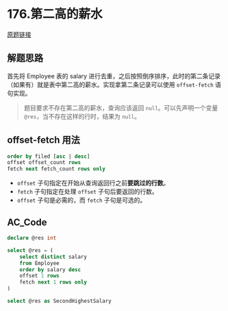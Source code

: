 # 176.第二高的薪水

[原题链接](https://leetcode.cn/problems/second-highest-salary/description/)

## 解题思路

首先将 Employee 表的 salary 进行去重，之后按照倒序排序，此时的第二条记录（如果有）就是表中第二高的薪水。实现拿第二条记录可以使用 `offset-fetch` 语句实现。

>题目要求不存在第二高的薪水，查询应该返回 `null`。可以先声明一个变量 `@res`，当不存在这样的行时，结果为 `null`。

## offset-fetch 用法

```sql
order by filed [asc | desc]
offset offset_count rows
fetch next fetch_count rows only
```

- `offset` 子句指定在开始从查询返回行之前**要跳过的行数**。
- `fetch` 子句指定在处理 `offset` 子句后要返回的行数。
- `offset` 子句是必需的，而 `fetch` 子句是可选的。

## AC_Code

```sql
declare @res int

select @res = (
    select distinct salary 
    from Employee
    order by salary desc
    offset 1 rows
    fetch next 1 rows only
)

select @res as SecondHighestSalary 
```

